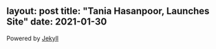 layout: post
title: "Tania Hasanpoor, Launches Site"
date: 2021-01-30
---

Powered by [Jekyll](http://jekyllrb.com)
